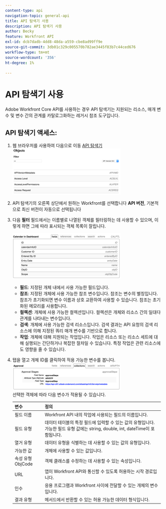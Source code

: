 ```yaml
---
content-type: api
navigation-topic: general-api
title: API 탐색기 사용
description: API 탐색기 사용
author: Becky
feature: Workfront API
exl-id: dcb7dadb-4dd8-48da-a559-cbe8ad99ff9e
source-git-commit: 3db01c329c005570b782ae3445f83b7c44ced676
workflow-type: tm+mt
source-wordcount: '356'
ht-degree: 1%

---
```



# API 탐색기 사용

Adobe Workfront Core API를 사용하는 경우 API 탐색기는 지원되는 리소스, 매개 변수 및 변수 간의 관계를 카탈로그화하는 레거시 참조 도구입니다.

## API 탐색기 액세스:

1. 웹 브라우저를 사용하여 다음으로 이동 [API 탐색기](https://developer.adobe.com/workfront/api-explorer/)\
   ![](assets/mceclip1-350x149.png)

1. API 탐색기의 오른쪽 상단에서 원하는 Workfront를 선택합니다 **API 버전**, 기본적으로 최신 버전이 자동으로 선택됩니다
1. 다음 **필터** 필드에서는 이름별로 나열된 객체를 필터링하는 데 사용할 수 있으며, 이렇게 하면 그에 따라 표시되는 객체 목록이 잘립니다.

   ![](assets/mceclip2-350x147.png)

   * **필드**: 지정된 개체 내에서 사용 가능한 필드입니다.
   * **참조**: 지정된 개체에 사용 가능한 참조 변수입니다. 참조는 변수의 별칭입니다. 참조가 초기화되면 변수 이름과 상호 교환하여 사용할 수 있습니다. 참조는 초기화된 메모리를 사용합니다.
   * **컬렉션**: 개체에 사용 가능한 컬렉션입니다. 컬렉션은 개체와 리소스 간의 일대다 관계를 나타내는 변수입니다.
   * **검색**: 개체에 사용 가능한 검색 리소스입니다. 검색 결과는 API 요청의 검색 리소스에 의해 지정된 쿼리 매개 변수를 기반으로 합니다.
   * **작업**: 개체에 대해 지원되는 작업입니다. 작업은 리소스 또는 리소스 세트에 대해 실행되는 간단하거나 복잡한 절차일 수 있습니다. 특정 작업은 관련 리소스에도 영향을 줄 수 있습니다.

1. 탭을 열고 개체 ID를 클릭하여 적용 가능한 변수를 봅니다.\
   ![](assets/approval-350x89.png)\
   선택한 객체에 따라 다음 변수가 적용될 수 있습니다.

   | 변수 | 정의 |
   |---|---|
   | 필드 이름 | Workfront API 내의 작업에 사용되는 필드의 이름입니다. |
   | 필드 유형 | 데이터 테이블의 특정 필드에 입력할 수 있는 값의 유형입니다. 가능한 필드 유형 값에는 string, double, int, dateTime이 포함됩니다. |
   | 열거 유형 | 데이터 유형을 식별하는 데 사용할 수 있는 값의 유형입니다. |
   | 가능한 값 | 개체에 사용할 수 있는 값입니다. |
   | 속성 유형 ObjCode | 객체 클래스를 수정하는 데 사용할 수 있는 속성입니다. |
   | URL | 앱이 Workfront API와 통신할 수 있도록 허용하는 시작 경로입니다. |
   | 인수 | 응용 프로그램과 Workfront 사이에 전달할 수 있는 개체의 변수입니다. |
   | 결과 유형 | 메서드에서 반환할 수 있는 허용 가능한 데이터 형식입니다. |
